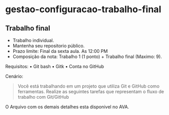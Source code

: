# gestao-configuracao-trabalho-final

## Trabalho final

- Trabalho individual.
- Mantenha seu repositorio público.
- Prazo limite: Final da sexta aula. As 12:00 PM
- Composição da nota: Trabalho 1 (1 ponto) + Trabalho final (Maximo: 9).

Requisitos:
• Git bash
• Gitk
• Conta no GitHub

Cenário:
> Você está trabalhando em um projeto que utiliza Git e GitHub como
ferramentas. Realize as seguintes tarefas que representam o fluxo de
trabalho com Git/GitHub

O Arquivo com os demais detalhes esta disponivel no AVA.
